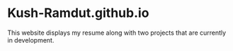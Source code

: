 # Kush-Ramdut.github.io

This website displays my resume along with two projects that are currently in development.
